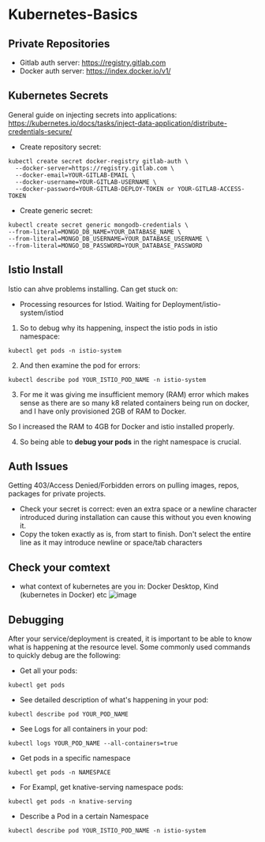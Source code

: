 # Kubernetes-Basics

## Private Repositories ##

- Gitlab auth server: https://registry.gitlab.com
- Docker auth server: https://index.docker.io/v1/

## Kubernetes Secrets ##

General guide on injecting secrets into applications: https://kubernetes.io/docs/tasks/inject-data-application/distribute-credentials-secure/

- Create repository secret: 
```
kubectl create secret docker-registry gitlab-auth \
  --docker-server=https://registry.gitlab.com \
  --docker-email=YOUR-GITLAB-EMAIL \
  --docker-username=YOUR-GITLAB-USERNAME \
  --docker-password=YOUR-GITLAB-DEPLOY-TOKEN or YOUR-GITLAB-ACCESS-TOKEN
```
- Create generic secret: 
```
kubectl create secret generic mongodb-credentials \                          
--from-literal=MONGO_DB_NAME=YOUR_DATABASE_NAME \
--from-literal=MONGO_DB_USERNAME=YOUR_DATABASE_USERNAME \
--from-literal=MONGO_DB_PASSWORD=YOUR_DATABASE_PASSWORD
```

## Istio Install ##

Istio can ahve problems installing. Can get stuck on:

- Processing resources for Istiod. Waiting for Deployment/istio-system/istiod 

1. So to debug why its happening, inspect the istio pods in istio namespace:
```
kubectl get pods -n istio-system
```
2. And then examine the pod for errors:
```
kubectl describe pod YOUR_ISTIO_POD_NAME -n istio-system
```

3. For me it was giving me insufficient memory (RAM) error which makes sense as there are so many k8 related containers being run on docker, and I have only provisioned 2GB of RAM to Docker.

So I increased the RAM to 4GB for Docker and istio installed properly.

4. So being able to **debug your pods** in the right namespace is crucial.


## Auth Issues ##

Getting 403/Access Denied/Forbidden errors on pulling images, repos, packages for private projects.

- Check your secret is correct: even an extra space or a newline character introduced during installation can cause this without you even knowing it.
- Copy the token exactly as is, from start to finish. Don't select the entire line as it may introduce newline or space/tab characters

## Check your comtext ## 

- what context of kubernetes are you in: Docker Desktop, Kind (kubernetes in Docker) etc
![image](uploads/cc8e50355e5fb3f9b6896977a6e1c490/image.png)

## Debugging ##

After your service/deployment is created, it is important to be able to know what is happening at the resource level. Some commonly used commands to quickly debug are the following:

- Get all your pods: 

```
kubectl get pods
```
- See detailed description of what's happening in your pod: 
```
kubectl describe pod YOUR_POD_NAME
```
- See Logs for all containers in your pod: 

```
kubectl logs YOUR_POD_NAME --all-containers=true
```
- Get pods in a specific namespace
```
kubectl get pods -n NAMESPACE
```
- For Exampl, get knative-serving namespace pods:
```
kubectl get pods -n knative-serving
```
- Describe a Pod in a certain Namespace
```
kubectl describe pod YOUR_ISTIO_POD_NAME -n istio-system
```


